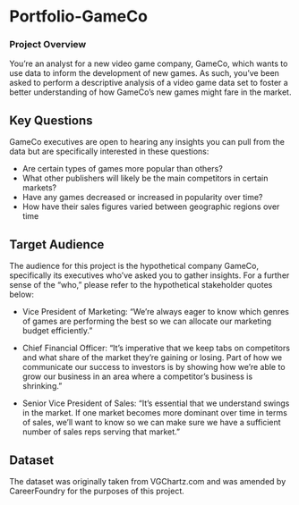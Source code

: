 # Portfolio-GameCo

### Project Overview
You’re an analyst for a new video game company, GameCo, which wants to use data to inform the development of new games. As such, you’ve been asked to perform a descriptive analysis of a video game data set to foster a better understanding of how GameCo’s new games might fare in the market.

## Key Questions
GameCo executives are open to hearing any insights you can pull from the data but
are specifically interested in these questions:
- Are certain types of games more popular than others?
- What other publishers will likely be the main competitors in certain markets?
- Have any games decreased or increased in popularity over time?
- How have their sales figures varied between geographic regions over time

## Target Audience
The audience for this project is the hypothetical company GameCo, specifically its executives who’ve asked you to gather insights. For a further sense of the “who,” please refer to the hypothetical stakeholder quotes below:

- Vice President of Marketing: “We’re always eager to know which genres of games are performing the best so we can allocate our marketing budget efficiently.”

- Chief Financial Officer: “It’s imperative that we keep tabs on competitors and what share of the market they’re gaining or losing. Part of how we communicate our success to investors is by showing how we’re able to grow our business in an area where a competitor’s business is shrinking.”

- Senior Vice President of Sales: “It’s essential that we understand swings in the market. If one market becomes more dominant over time in terms of sales, we’ll want to know so we can make sure we have a sufficient number of sales reps serving that market.”

## Dataset
The dataset was originally taken from VGChartz.com and was amended by CareerFoundry for the purposes of this project. 


